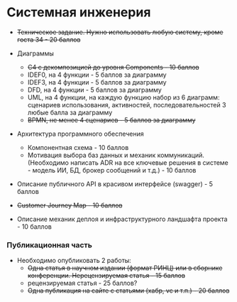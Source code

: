 # Системная инженерия

- ~~Техническое задание. Нужно использовать любую систему, кроме госта 34 - 20 баллов~~

- Диаграммы
    * ~~C4 с декомпозицией до уровня Components - 10 баллов~~
    * IDEF0, на 4 функции - 5 баллов за диаграмму
    * IDEF3, на 4 функции - 5 баллов за диаграмму
    * DFD, на 4 функции - 5 баллов за диаграмму
    * UML, на 4 функции, на каждую функцию набор из 6 диаграмм: сценариев использования, активностей, последовательностей  3 любые балла за диаграмму
    * ~~BPMN, не менее 4 сценариев - 5 баллов за диаграмму~~

- Архитектура программного обеспечения
    * Компонентная схема - 10 баллов
    * Мотивация выбора баз данных и механик коммуникаций. (Необходимо написать ADR на все ключевые решения в системе - модель ИИ, БД, брокер сообщений и т.д.) - 10 баллов

- Описание публичного API в красивом интерфейсе (swagger) - 5 баллов
- ~~Customer Journey Map - 10 баллов~~
- Описание механик деплоя и инфраструктурного ландшафта проекта - 10 баллов

### Публикационная часть

- Необходимо опубликовать 2 работы:
    * ~~Одна статья в научном издании (формат РИНЦ) или в сборнике конференции. Нерецензируемая статья - 15 баллов~~  
    * рецензируемая статья - 25 баллов?
    * ~~Одна публикация на сайте с статьями (хабр, vc и т.п.) - 20 баллов~~

